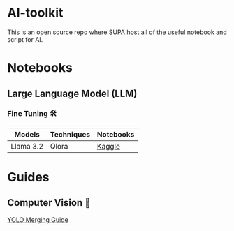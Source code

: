 # AI-toolkit
This is an open source repo where SUPA host all of the useful notebook and script for AI.

# Notebooks
## Large Language Model (LLM)
### Fine Tuning 🛠️
| Models  | Techniques | Notebooks | 
| ------------- | ------------- | ------------- |
| Llama 3.2  | Qlora | [Kaggle](https://www.kaggle.com/code/weiwen21/llm-fine-tune-demo)  |

# Guides
## Computer Vision 🤖
[YOLO Merging Guide](https://outline.supahands.xyz/s/4ab752c0-038b-4d8d-8b88-c8c59f8508b9)
